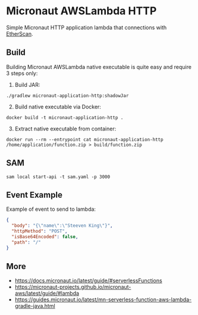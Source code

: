 # Micronaut AWSLambda HTTP

Simple Micronaut HTTP application lambda that connections with [EtherScan](https://etherscan.io/).

## Build

Building Micronaut AWSLambda native executable is quite easy and require 3 steps only:

1) Build JAR:
```shell
./gradlew micronaut-application-http:shadowJar
```

2) Build native executable via Docker:
```shell
docker build -t micronaut-application-http .
```

3) Extract native executable from container:
```shell
docker run --rm --entrypoint cat micronaut-application-http /home/application/function.zip > build/function.zip
```

## SAM

```shell
sam local start-api -t sam.yaml -p 3000
```

## Event Example

Example of event to send to lambda:
```json
{
  "body": "{\"name\":\"Steeven King\"}",
  "httpMethod": "POST",
  "isBase64Encoded": false,
  "path": "/"
}
```

## More
- https://docs.micronaut.io/latest/guide/#serverlessFunctions
- https://micronaut-projects.github.io/micronaut-aws/latest/guide/#lambda
- https://guides.micronaut.io/latest/mn-serverless-function-aws-lambda-gradle-java.html